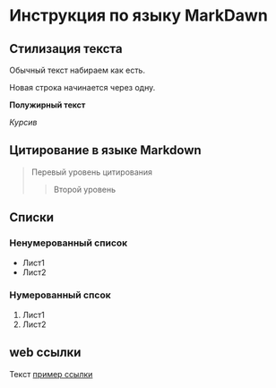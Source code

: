 # Инструкция по языку MarkDawn

## Стилизация текста
Обычный текст набираем как есть.

Новая строка начинается через одну.

**Полужирный текст**

*Курсив*

## Цитирование в  языке Markdown
> Перевый уровень цитирования
>> Второй уровень

## Списки
### Ненумерованный список
* Лист1
* Лист2

### Нумерованный спсок
1. Лист1
2. Лист2

## web ссылки
Текст [пример ссылки]("http.example.com" "Всплывающая подсказка")